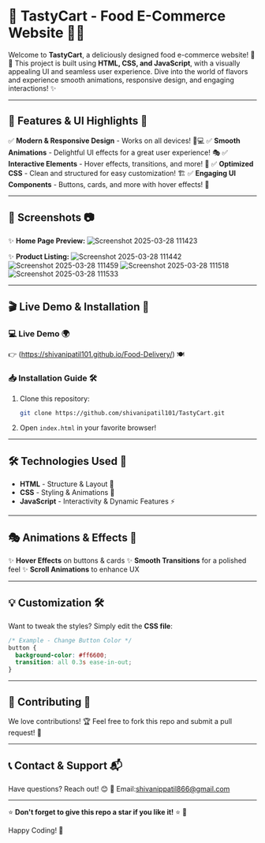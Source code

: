 # 🚀 TastyCart - Food E-Commerce Website 🍔🍕

Welcome to **TastyCart**, a deliciously designed food e-commerce website! 🛒🍜 This project is built using **HTML, CSS, and JavaScript**, with a visually appealing UI and seamless user experience. Dive into the world of flavors and experience smooth animations, responsive design, and engaging interactions! ✨

---

## 🎨 Features & UI Highlights 🌟
✅ **Modern & Responsive Design** - Works on all devices! 📱💻
✅ **Smooth Animations** - Delightful UI effects for a great user experience! 🎭
✅ **Interactive Elements** - Hover effects, transitions, and more! 🎨
✅ **Optimized CSS** - Clean and structured for easy customization! 🏗️
✅ **Engaging UI Components** - Buttons, cards, and more with hover effects! 🎯

---

## 📸 Screenshots 📷

✨ **Home Page Preview:**
![Screenshot 2025-03-28 111423](https://github.com/user-attachments/assets/0e86f970-bcce-4a97-aae1-30d122d846fa)


✨ **Product Listing:**
![Screenshot 2025-03-28 111442](https://github.com/user-attachments/assets/77cdfbe7-df70-4f5d-b87b-8fbefdfb8ddd)
![Screenshot 2025-03-28 111459](https://github.com/user-attachments/assets/98d43aba-7109-4e9b-b338-b079f171f077)
![Screenshot 2025-03-28 111518](https://github.com/user-attachments/assets/fe6a74d0-9623-4b41-b850-ab8a9882aca8)
![Screenshot 2025-03-28 111533](https://github.com/user-attachments/assets/63e6bd0d-2f63-4cf0-aa45-59b6ee5a429b)





---

## 🎬 Live Demo & Installation 🚀

### 💻 Live Demo 🌍
👉 (https://shivanipatil101.github.io/Food-Delivery/) 🍽️

### 📥 Installation Guide 🛠️
1. Clone this repository:
   ```sh
   git clone https://github.com/shivanipatil101/TastyCart.git
   ```
2. Open `index.html` in your favorite browser!

---

## 🛠️ Technologies Used 🔧
- **HTML** - Structure & Layout 📄
- **CSS** - Styling & Animations 🎨
- **JavaScript** - Interactivity & Dynamic Features ⚡

---

## 🎭 Animations & Effects 🎥
✨ **Hover Effects** on buttons & cards
✨ **Smooth Transitions** for a polished feel
✨ **Scroll Animations** to enhance UX

---

## 💡 Customization 🛠️
Want to tweak the styles? Simply edit the **CSS file**:
```css
/* Example - Change Button Color */
button {
  background-color: #ff6600;
  transition: all 0.3s ease-in-out;
}
```
---

## 🤝 Contributing 🙌
We love contributions! 🏆 Feel free to fork this repo and submit a pull request! 💖

---

## 📞 Contact & Support 📬
Have questions? Reach out! 😊
📧 Email:shivanippatil866@gmail.com


---

⭐ **Don't forget to give this repo a star if you like it!** ⭐ 🎉

Happy Coding! 🚀


